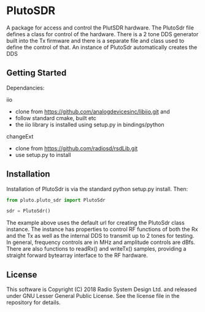 PlutoSDR
========

A package for access and control the PlutSDR hardware.  The PlutoSdr file defines a class for control of 
the hardware.  There is a 2 tone DDS generator built into the Tx firmware and there is a separate file and
class used to define the control of that.  An instance of PlutoSdr automatically creates the DDS 

Getting Started
---------------
Dependancies:

iio 
 - clone from https://github.com/analogdevicesinc/libiio.git and 
 - follow standard cmake, built etc
 - the iio library is installed using setup.py in bindings/python

changeExt
 - clone from https://github.com/radiosd/rsdLib.git
 - use setup.py to install

Installation
------------
Installation of PlutoSdr is via the standard python setup.py install. Then:

```python
from pluto.pluto_sdr import PlutoSdr

sdr = PlutoSdr()
```

The example above uses the default url for creating the PlutoSdr class instance.  The instance has properties to control RF functions of both the Rx and the Tx as well as the internal DDS to transmit up to 2 tones for testing.  In general, frequency controls are in MHz and amplitude controls are dBfs.  There are also functions to readRx() and writeTx() samples, providing a straight forward bytearray interface to the RF hardware.

License
-------
This software is Copyright (C) 2018 Radio System Design Ltd. and released under GNU Lesser General Public License.  See the license file in the repository for details.
